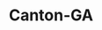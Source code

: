---
title: Canton-GA
slug: canton-ga
f_state:
- cms/state/georgia.md
f_locations:
- cms/payday-loan/cash-bank-of-georgia-6734.md
- cms/payday-loan/chex-market-14937.md
- cms/payday-loan/electronic-cash-option-16752.md
- cms/payday-loan/galaxy-check-cashers-18885.md
- cms/payday-loan/galaxy-check-cashers-18886.md
- cms/payday-loan/security-finance-26262.md
updated-on: '2024-05-30T13:41:28.615Z'
created-on: '2024-05-30T13:41:28.615Z'
published-on: '2024-05-30T13:54:32.469Z'
f_city: Canton
layout: '[city].html'
tags: city
---